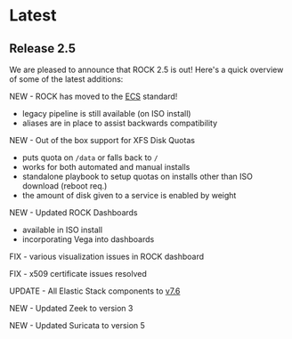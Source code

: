 # Latest

## Release 2.5

We are pleased to announce that ROCK 2.5 is out! Here's a quick overview of
some of the latest additions:


NEW - ROCK has moved to the [ECS](https://github.com/elastic/ecs) standard!

  - legacy pipeline is still available (on ISO install)
  - aliases are in place to assist backwards compatibility

NEW - Out of the box support for XFS Disk Quotas

  - puts quota on `/data` or falls back to `/`
  - works for both automated and manual installs
  - standalone playbook to setup quotas on installs other than ISO download (reboot req.)
  - the amount of disk given to a service is enabled by weight

NEW - Updated ROCK Dashboards

  - available in ISO install
  - incorporating Vega into dashboards

FIX - various visualization issues in ROCK dashboard

FIX - x509 certificate issues resolved

UPDATE - All Elastic Stack components to [v7.6](https://www.elastic.co/blog/elasticsearch-7-6-0-released)

NEW - Updated Zeek to version 3

NEW - Updated Suricata to version 5
